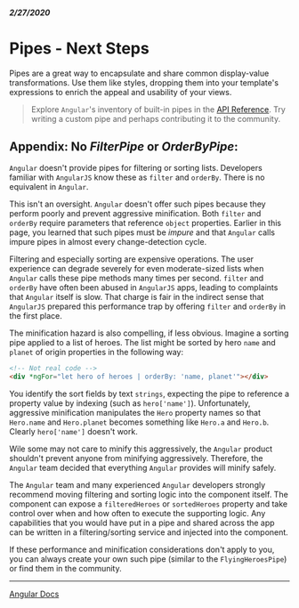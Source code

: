 ##### 2/27/2020
# Pipes - Next Steps
Pipes are a great way to encapsulate and share common display-value transformations.  Use them like styles, dropping them into your template's expressions to enrich the appeal and usability of your views.

  > Explore `Angular`'s inventory of built-in pipes in the [API Reference](https://angular.io/api?type=pipe).  Try writing a custom pipe and perhaps contributing it to the community.

## Appendix: No _FilterPipe_ or _OrderByPipe_:
`Angular` doesn't provide pipes for filtering or sorting lists.  Developers familiar with `AngularJS` know these as `filter` and `orderBy`.  There is no equivalent in `Angular`.

This isn't an oversight.  `Angular` doesn't offer such pipes because they perform poorly and prevent aggressive minification. Both `filter` and `orderBy` require parameters that reference `object` properties.  Earlier in this page, you learned that such pipes must be _impure_ and that `Angular` calls impure pipes in almost every change-detection cycle.

Filtering and especially sorting are expensive operations.  The user experience can degrade severely for even moderate-sized lists when `Angular` calls these pipe methods many times per second.  `filter` and `orderBy` have often been abused in `AngularJS` apps, leading to complaints that `Angular` itself is slow.  That charge is fair in the indirect sense that `AngularJS` prepared this performance trap by offering `filter` and `orderBy` in the first place.

The minification hazard is also compelling, if less obvious.  Imagine a sorting pipe applied to a list of heroes.  The list might be sorted by hero `name` and `planet` of origin properties in the following way:

```html
<!-- Not real code -->
<div *ngFor="let hero of heroes | orderBy: 'name, planet'"></div>
```

You identify the sort fields by text `strings`, expecting the pipe to reference a property value by indexing (such as `hero['name']`).  Unfortunately, aggressive minification manipulates the `Hero` property names so that `Hero.name` and `Hero.planet` becomes something like `Hero.a` and `Hero.b`.  Clearly `hero['name']` doesn't work.

Wile some may not care to minify this aggressively, the `Angular` product shouldn't prevent anyone from minifying aggressively.  Therefore, the `Angular` team decided that everything `Angular` provides will minify safely.

The `Angular` team and many experienced `Angular` developers strongly recommend moving filtering and sorting logic into the component itself.  The component can expose a `filteredHeroes` or `sortedHeroes` property and take control over when and how often to execute the supporting logic.  Any capabilities that you would have put in a pipe and shared across the app can be written in a filtering/sorting service and injected into the component.

If these performance and minification considerations don't apply to you, you can always create your own such pipe (similar to the `FlyingHeroesPipe`) or find them in the community.
  
---

[Angular Docs](https://angular.io/guide/pipes#next-steps)